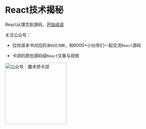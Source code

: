 # React技术揭秘

React从理念到源码，[开始阅读](https://react.iamkasong.com/)


关注公众号：

- 拉你进本书对应的`源码交流群`，和6000+小伙伴们一起交流`React`源码

- 卡颂的原创源码级`React`文章与视频


<img width="200" src="https://p4.ssl.qhimg.com/t0125877eac50823b5a.jpg" alt="公众号：魔术师卡颂" />
